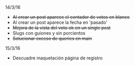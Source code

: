 
14/3/16
- ~~Al crear un post aparece el contador de votos en blanco~~
- Al crear un post aparece la fecha en 'pasado'
- ~~Mejora de la vista del voto ok en un single post~~
- Slugs con guiones y sin porcientos
- ~~Solucionar exceso de queries en main~~


15/3/16
- Descuadre maquetación página de registro
